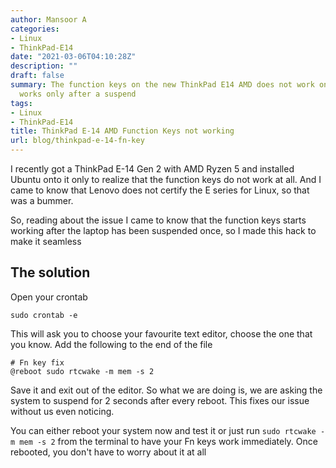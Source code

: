 ```yaml
---
author: Mansoor A
categories:
- Linux
- ThinkPad-E14
date: "2021-03-06T04:10:28Z"
description: ""
draft: false
summary: The function keys on the new ThinkPad E14 AMD does not work on Linux. It
  works only after a suspend
tags:
- Linux
- ThinkPad-E14
title: ThinkPad E-14 AMD Function Keys not working
url: blog/thinkpad-e-14-fn-key
---
```



I recently got a ThinkPad E-14 Gen 2 with AMD Ryzen 5 and installed Ubuntu onto it only to realize that the function keys do not work at all. And I came to know that Lenovo does not certify the E series for Linux, so that was a bummer.

So, reading about the issue I came to know that the function keys starts working after the laptop has been suspended once, so I made this hack to make it seamless

## The solution

Open your crontab

```
sudo crontab -e
```

This will ask you to choose your favourite text editor, choose the one that you know. Add the following to the end of the file

```
# Fn key fix
@reboot sudo rtcwake -m mem -s 2
```

Save it and exit out of the editor. So what we are doing is, we are asking the system to suspend for 2 seconds after every reboot. This fixes our issue without us even noticing.

You can either reboot your system now and test it or just run `sudo rtcwake -m mem -s 2` from the terminal to have your Fn keys work immediately. Once rebooted, you don't have to worry about it at all

